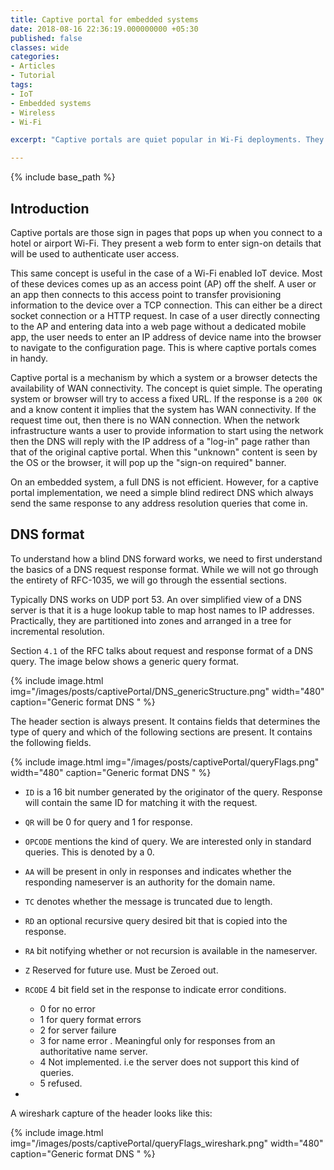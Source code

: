 ```yaml
---
title: Captive portal for embedded systems 
date: 2018-08-16 22:36:19.000000000 +05:30
published: false
classes: wide
categories:
- Articles
- Tutorial
tags:
- IoT
- Embedded systems
- Wireless
- Wi-Fi

excerpt: "Captive portals are quiet popular in Wi-Fi deployments. They are quiet useful to improve user experience in an IoT device. This article looks at implementing a simplified captive portal for an embedded system."

---
```

<style>
div {
  text-align: justify;
  text-justify: inter-word;
}
</style>


{% include base_path %}

## Introduction

Captive portals are those sign in pages that pops up when you connect to a hotel or airport Wi-Fi. They present a web form to enter sign-on details that will be used to authenticate user access. 

This same concept is useful in the case of a Wi-Fi enabled IoT device. Most of these devices comes up as an access point (AP) off the shelf. A user or an app then connects to this access point to transfer provisioning information to the device over a TCP connection. This can either be a direct socket connection or a HTTP request. In case of a user directly connecting to the AP and entering data into a web page without a dedicated mobile app, the user needs to enter an IP address of device name into the browser to navigate to the configuration page. This is where captive portals comes in handy. 

Captive portal is a mechanism by which a system or a browser detects the availability of WAN connectivity. The concept is quiet simple. The operating system or browser will try to access a fixed URL. If the response is a `200 OK` and a know content it implies that the system has WAN connectivity. If the request time out, then there is no WAN connection. When the network infrastructure wants a user to provide information to start using the network then the DNS will reply with the IP address of a "log-in" page rather than that of the original captive portal. When this "unknown" content is seen by the OS or the browser, it will pop up the "sign-on required" banner.

On an embedded system, a full DNS is not efficient. However, for a captive portal implementation, we need a simple blind redirect DNS which always send the same response to any address resolution queries that come in.

## DNS format

To understand how a blind DNS forward works, we need to first understand the basics of a DNS request response format. While we will not go through the entirety of RFC-1035, we will go through the essential sections. 

Typically DNS works on UDP port 53. An over simplified view of a DNS server is that it is a huge lookup table to map host names to IP addresses. Practically, they are partitioned into zones and arranged in a tree for incremental resolution.  

Section `4.1` of the RFC talks about request and response format of a DNS query. The image below shows a generic query format.  

{% include image.html
	img="/images/posts/captivePortal/DNS_genericStructure.png"
	width="480"
	caption="Generic format DNS "
%}

The header section is always present. It contains fields that determines the type of query and which of the following sections are present. It contains the following fields. 

{% include image.html
	img="/images/posts/captivePortal/queryFlags.png"
	width="480"
	caption="Generic format DNS "
%}

- `ID` is a 16 bit number generated by the originator of the query. Response will contain the same ID for matching it with the request. 
- `QR` will be 0 for query and 1 for response. 
- `OPCODE` mentions the kind of query. We are interested only in standard queries. This is denoted by a 0.
- `AA` will be present in only in responses and indicates whether the responding nameserver is an authority for the domain name. 
- `TC` denotes whether the message is truncated due to length. 
- `RD` an optional recursive query desired bit that is copied into the response.  
- `RA` bit notifying whether or not recursion is available in the nameserver. 
- `Z` Reserved for future use. Must be Zeroed out. 
- `RCODE` 4 bit field set in the response to indicate error conditions. 
  - 0 for no error
  - 1 for query format errors
  - 2 for server failure
  - 3 for name error . Meaningful only for responses from an authoritative name server. 
  - 4 Not implemented. i.e the server does not support this kind of queries. 
  - 5 refused. 

-  


A wireshark capture of the header looks like this:

{% include image.html
	img="/images/posts/captivePortal/queryFlags_wireshark.png"
	width="480"
	caption="Generic format DNS "
%}







